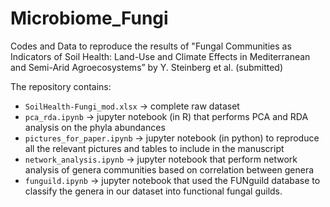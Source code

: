 # Microbiome_Fungi

Codes and Data to reproduce the results of "Fungal Communities as Indicators of Soil Health: Land-Use and Climate Effects in Mediterranean and Semi-Arid Agroecosystems” by Y. Steinberg et al. (submitted)

The repository contains:
- `SoilHealth-Fungi_mod.xlsx` -> complete raw dataset
- `pca_rda.ipynb` -> jupyter notebook (in R) that performs PCA and RDA analysis on the phyla abundances
- `pictures_for_paper.ipynb` -> jupyter notebook (in python) to reproduce all the relevant pictures and tables to include in the manuscript
- `network_analysis.ipynb` -> jupyter notebook that perform network analysis of genera communities based on correlation between genera
- `funguild.ipynb` -> jupyter notebook that used the FUNguild database to classify the genera in our dataset into functional fungal guilds.
